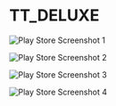 # TT_DELUXE

![Play Store Screenshot 1](https://2.bp.blogspot.com/-AEPnUnXrBB0/WxAqzo2ds7I/AAAAAAAAAuo/hocYWagICkMnIMCrY-jbYAh-UK1tMztngCLcBGAs/s640/Screenshot_2018-05-31-21-31-53-364.jpeg)

![Play Store Screenshot 2](https://3.bp.blogspot.com/-yUCNafpQdGQ/WxAqsTT5YMI/AAAAAAAAAuU/FWn8SRTjYMEiHTJFSjzod-UFkY_6UWd3QCLcBGAs/s640/Screenshot_2018-05-31-21-31-57-751.jpeg)

![Play Store Screenshot 3](https://2.bp.blogspot.com/-wP7gso7el3A/WxAqtjOG8TI/AAAAAAAAAuc/RkVAg4B9_VMuf3Bf3ciSw1XGBuQhCGEwgCLcBGAs/s640/Screenshot_2018-05-31-21-32-02-600.jpeg)

![Play Store Screenshot 4](https://1.bp.blogspot.com/-CgDLYYngnsY/WxAqjhhsmsI/AAAAAAAAAuQ/XPCGIoGVYcQxhNiRDFp_du8oqpjB0ttLgCLcBGAs/s640/Screenshot_2018-05-31-21-31-37-647.jpeg)
